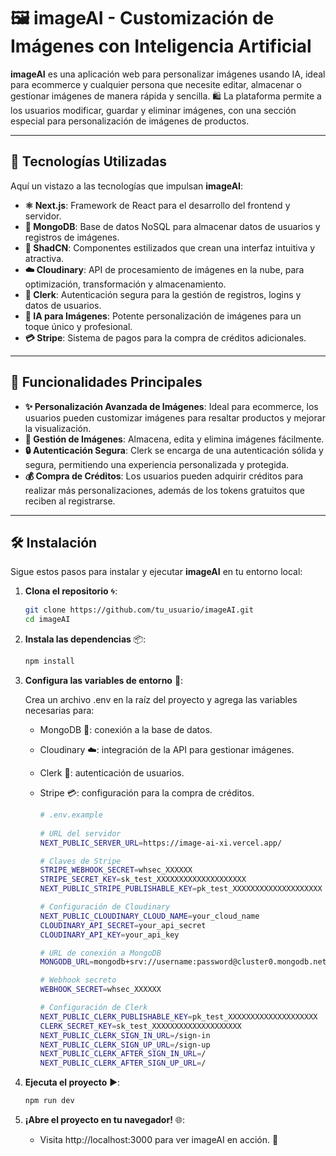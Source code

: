 # 🖼️ imageAI - Customización de Imágenes con Inteligencia Artificial

**imageAI** es una aplicación web para personalizar imágenes usando IA, ideal para ecommerce y cualquier persona que necesite editar, almacenar o gestionar imágenes de manera rápida y sencilla. 🛍️ La plataforma permite a los usuarios modificar, guardar y eliminar imágenes, con una sección especial para personalización de imágenes de productos.

---

## 🚀 Tecnologías Utilizadas

Aquí un vistazo a las tecnologías que impulsan **imageAI**:

- **⚛️ Next.js**: Framework de React para el desarrollo del frontend y servidor.
- **🍃 MongoDB**: Base de datos NoSQL para almacenar datos de usuarios y registros de imágenes.
- **💅 ShadCN**: Componentes estilizados que crean una interfaz intuitiva y atractiva.
- **☁️ Cloudinary**: API de procesamiento de imágenes en la nube, para optimización, transformación y almacenamiento.
- **🔐 Clerk**: Autenticación segura para la gestión de registros, logins y datos de usuarios.
- **🤖 IA para Imágenes**: Potente personalización de imágenes para un toque único y profesional.
- **💳 Stripe**: Sistema de pagos para la compra de créditos adicionales.

---

## 🌟 Funcionalidades Principales

- **✨ Personalización Avanzada de Imágenes**: Ideal para ecommerce, los usuarios pueden customizar imágenes para resaltar productos y mejorar la visualización.
- **💾 Gestión de Imágenes**: Almacena, edita y elimina imágenes fácilmente.
- **🔒 Autenticación Segura**: Clerk se encarga de una autenticación sólida y segura, permitiendo una experiencia personalizada y protegida.
- **💰 Compra de Créditos**: Los usuarios pueden adquirir créditos para realizar más personalizaciones, además de los tokens gratuitos que reciben al registrarse.

---

## 🛠️ Instalación

Sigue estos pasos para instalar y ejecutar **imageAI** en tu entorno local:

1. **Clona el repositorio** 🌀:

   ```bash
   git clone https://github.com/tu_usuario/imageAI.git
   cd imageAI
   
2. **Instala las dependencias** 📦:
   ```bash
   npm install

3. **Configura las variables de entorno** 🔧:

    Crea un archivo .env en la raíz del proyecto y agrega las variables necesarias para:

    - MongoDB 📂: conexión a la base de datos.
    - Cloudinary ☁️: integración de la API para gestionar imágenes.
    - Clerk 🔐: autenticación de usuarios.
    - Stripe 💳: configuración para la compra de créditos.

      ```bash
      # .env.example
    
      # URL del servidor
      NEXT_PUBLIC_SERVER_URL=https://image-ai-xi.vercel.app/
      
      # Claves de Stripe
      STRIPE_WEBHOOK_SECRET=whsec_XXXXXX
      STRIPE_SECRET_KEY=sk_test_XXXXXXXXXXXXXXXXXXXX
      NEXT_PUBLIC_STRIPE_PUBLISHABLE_KEY=pk_test_XXXXXXXXXXXXXXXXXXXX
      
      # Configuración de Cloudinary
      NEXT_PUBLIC_CLOUDINARY_CLOUD_NAME=your_cloud_name
      CLOUDINARY_API_SECRET=your_api_secret
      CLOUDINARY_API_KEY=your_api_key
      
      # URL de conexión a MongoDB
      MONGODB_URL=mongodb+srv://username:password@cluster0.mongodb.net/?retryWrites=true&w=majority
      
      # Webhook secreto
      WEBHOOK_SECRET=whsec_XXXXXX
      
      # Configuración de Clerk
      NEXT_PUBLIC_CLERK_PUBLISHABLE_KEY=pk_test_XXXXXXXXXXXXXXXXXXXX
      CLERK_SECRET_KEY=sk_test_XXXXXXXXXXXXXXXXXXXX
      NEXT_PUBLIC_CLERK_SIGN_IN_URL=/sign-in
      NEXT_PUBLIC_CLERK_SIGN_UP_URL=/sign-up
      NEXT_PUBLIC_CLERK_AFTER_SIGN_IN_URL=/
      NEXT_PUBLIC_CLERK_AFTER_SIGN_UP_URL=/

      ```
4. **Ejecuta el proyecto** ▶️:
   ```bash
   npm run dev

5. **¡Abre el proyecto en tu navegador!** 🌐:
     - Visita http://localhost:3000 para ver imageAI en acción. 🎉

  
  

      
  
